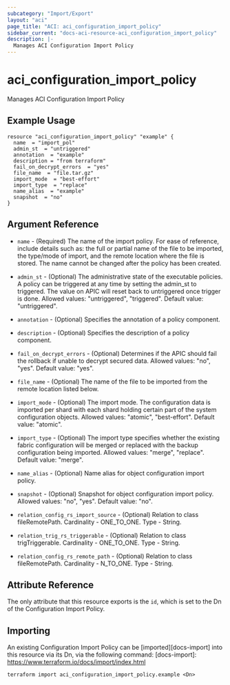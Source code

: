```yaml
---
subcategory: "Import/Export"
layout: "aci"
page_title: "ACI: aci_configuration_import_policy"
sidebar_current: "docs-aci-resource-aci_configuration_import_policy"
description: |-
  Manages ACI Configuration Import Policy
---
```


# aci_configuration_import_policy

Manages ACI Configuration Import Policy

## Example Usage

```hcl
resource "aci_configuration_import_policy" "example" {
  name  = "import_pol"
  admin_st  = "untriggered"
  annotation  = "example"
  description = "from terraform"
  fail_on_decrypt_errors  = "yes"
  file_name  = "file.tar.gz"
  import_mode  = "best-effort"
  import_type  = "replace"
  name_alias  = "example"
  snapshot  = "no"
}
```

## Argument Reference

- `name` - (Required) The name of the import policy. For ease of reference, include details such as: the full or partial name of the file to be imported, the type/mode of import, and the remote location where the file is stored. The name cannot be changed after the policy has been created.
- `admin_st` - (Optional) The administrative state of the executable policies. A policy can be triggered at any time by setting the admin_st to triggered. The value on APIC will reset back to untriggered once trigger is done. Allowed values: "untriggered", "triggered". Default value: "untriggered".
- `annotation` - (Optional) Specifies the annotation of a policy component.
- `description` - (Optional) Specifies the description of a policy component.
- `fail_on_decrypt_errors` - (Optional) Determines if the APIC should fail the rollback if unable to decrypt secured data. Allowed values: "no", "yes". Default value: "yes".
- `file_name` - (Optional) The name of the file to be imported from the remote location listed below.
- `import_mode` - (Optional) The import mode. The configuration data is imported per shard with each shard holding certain part of the system configuration objects. Allowed values: "atomic", "best-effort". Default value: "atomic".
- `import_type` - (Optional) The import type specifies whether the existing fabric configuration will be merged or replaced with the backup configuration being imported. Allowed values: "merge", "replace". Default value: "merge".
- `name_alias` - (Optional) Name alias for object configuration import policy.
- `snapshot` - (Optional) Snapshot for object configuration import policy. Allowed values: "no", "yes". Default value: "no".

- `relation_config_rs_import_source` - (Optional) Relation to class fileRemotePath. Cardinality - ONE_TO_ONE. Type - String.
- `relation_trig_rs_triggerable` - (Optional) Relation to class trigTriggerable. Cardinality - ONE_TO_ONE. Type - String.
- `relation_config_rs_remote_path` - (Optional) Relation to class fileRemotePath. Cardinality - N_TO_ONE. Type - String.

## Attribute Reference

The only attribute that this resource exports is the `id`, which is set to the
Dn of the Configuration Import Policy.

## Importing

An existing Configuration Import Policy can be [imported][docs-import] into this resource via its Dn, via the following command:
[docs-import]: https://www.terraform.io/docs/import/index.html

```
terraform import aci_configuration_import_policy.example <Dn>
```
